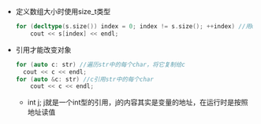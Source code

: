 - 定义数组大小时使用size_t类型

  ```cpp
  for (decltype(s.size()) index = 0; index != s.size(); ++index) //用decltype声明类型，变量类型并不是int，而是unsigned; index++也可以
      cout << s[index] << endl;
  ```

- 引用才能改变对象
  ```cpp
  for (auto c: str) //遍历str中的每个char，将它复制给c
    cout << c << endl;
  for (auto &c: str) //c引用str中的每个char
      cout << c << endl;
  ```
  - int j; j就是一个int型的引用，j的内容其实是变量的地址，在运行时是按照地址读值

